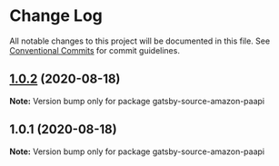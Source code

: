 # Change Log

All notable changes to this project will be documented in this file.
See [Conventional Commits](https://conventionalcommits.org) for commit guidelines.

## [1.0.2](https://github.com/let00/gatsby-source-amazon-paapi/compare/v1.0.1...v1.0.2) (2020-08-18)

**Note:** Version bump only for package gatsby-source-amazon-paapi





## 1.0.1 (2020-08-18)

**Note:** Version bump only for package gatsby-source-amazon-paapi
